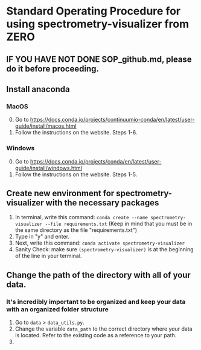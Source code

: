 # Standard Operating Procedure for using spectrometry-visualizer from ZERO
## IF YOU HAVE NOT DONE SOP_github.md, please do it before proceeding.

## Install anaconda
### MacOS
0. Go to https://docs.conda.io/projects/continuumio-conda/en/latest/user-guide/install/macos.html
1. Follow the instructions on the website. Steps 1-6.

### Windows
0. Go to https://docs.conda.io/projects/conda/en/latest/user-guide/install/windows.html
1. Follow the instructions on the website. Steps 1-5.

## Create new environment for spectrometry-visualizer with the necessary packages
1. In terminal, write this command: `conda create --name spectrometry-visualizer --file requirements.txt` (Keep in mind that you must be in the same directory as the file "requirements.txt")
2. Type in "y" and enter.
3. Next, write this command: `conda activate spectrometry-visualizer`
4. Sanity Check: make sure `(spectrometry-visualizer)` is at the beginning of the line in your terminal.

## Change the path of the directory with all of your data.
### It's incredibly important to be organized and keep your data with an organized folder structure
1. Go to `data` > `data_utils.py`.
2. Change the variable `data_path` to the correct directory where your data is located. Refer to the existing code as a reference to your path.
3. 